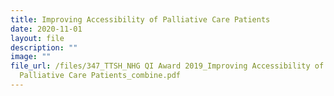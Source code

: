 ```yaml
---
title: Improving Accessibility of Palliative Care Patients
date: 2020-11-01
layout: file
description: ""
image: ""
file_url: /files/347_TTSH_NHG QI Award 2019_Improving Accessibility of
  Palliative Care Patients_combine.pdf
---
```

